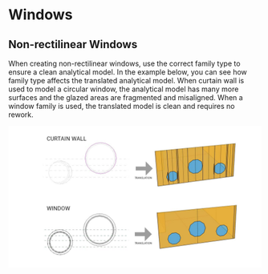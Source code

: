 # Windows

## Non-rectilinear Windows

When creating non-rectilinear windows, use the correct family type to ensure a clean analytical model. In the example below, you can see how family type affects the translated analytical model. When curtain wall is used to model a circular window, the analytical model has many more surfaces and the glazed areas are fragmented and misaligned. When a window family is used, the translated model is clean and requires no rework. 

![](../../.gitbook/assets/curtainwall-window.jpg)

